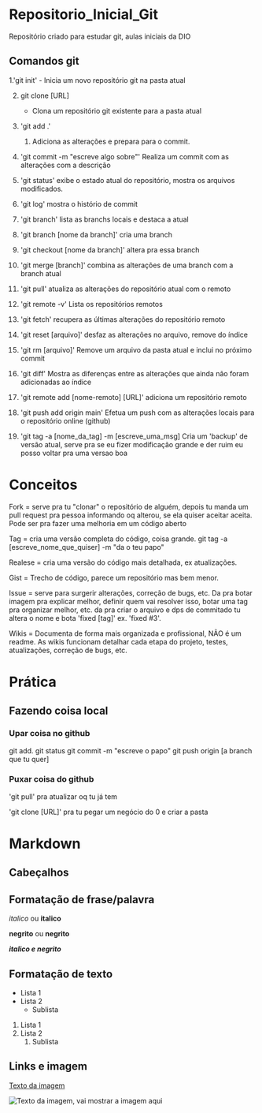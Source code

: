# Repositorio_Inicial_Git
Repositório criado para estudar git, aulas iniciais da DIO

## Comandos git

1.'git init' 
    - Inicia um novo repositório git na pasta atual

2. git clone [URL]
    - Clona um repositório git existente para a pasta atual

3. 'git add .' 
    1. Adiciona as alterações e prepara para o commit.

4. 'git commit -m "escreve algo sobre"'
    Realiza um commit com as alterações com a descrição

5. 'git status'
    exibe o estado atual do repositório, mostra os arquivos modificados.

6. 'git log'
    mostra o histório de commit

7. 'git branch'
    lista as branchs locais e destaca a atual

8. 'git branch [nome da branch]'
    cria uma branch

9. 'git checkout [nome da branch]'
    altera pra essa branch

10. 'git merge [branch]'
    combina as alterações de uma branch com a branch atual

11. 'git pull'
    atualiza as alterações do repositório atual com o remoto

12. 'git remote -v'
    Lista os repositórios remotos

13. 'git fetch'
    recupera as últimas alterações do repositório remoto

14. 'git reset [arquivo]'
    desfaz as alterações no arquivo, remove do índice

15. 'git rm [arquivo]'
    Remove um arquivo da pasta atual e inclui no próximo commit

16. 'git diff'
    Mostra as diferenças entre as alterações que ainda não foram adicionadas ao índice

17. 'git remote add [nome-remoto] [URL]'
    adiciona um repositório remoto 

18. 'git push add origin main'
    Efetua um push com as alterações locais para o repositório online (github)

19. 'git tag -a [nome_da_tag] -m [escreve_uma_msg]
    Cria um 'backup' de versão atual, serve pra se eu fizer modificação grande e der ruim eu posso voltar pra uma versao boa

# Conceitos

Fork = serve pra tu "clonar" o repositório de alguém, depois tu manda um pull request pra pessoa informando oq alterou, se ela quiser aceitar aceita.
Pode ser pra fazer uma melhoria em um código aberto

Tag = cria uma versão completa do código, coisa grande.
git tag -a [escreve_nome_que_quiser] -m "da o teu papo"

Realese = cria uma versão do código mais detalhada, ex atualizações.

Gist = Trecho de código, parece um repositório mas bem menor.

Issue = serve para surgerir alterações, correção de bugs, etc. 
Da pra botar imagem pra explicar melhor, definir quem vai resolver isso, botar uma tag pra organizar melhor, etc.
da pra criar o arquivo e dps de commitado tu altera o nome e bota 'fixed [tag]' ex.  'fixed #3'.

Wikis = Documenta de forma mais organizada e profissional, NÃO é um readme.
As wikis funcionam detalhar cada etapa do projeto, testes, atualizações, correção de bugs, etc.

# Prática

## Fazendo coisa local 

### Upar coisa no github
git add. 
git status
git commit -m "escreve o papo"
git push origin [a branch que tu quer]

### Puxar coisa do github
'git pull' pra atualizar oq tu já tem

'git clone [URL]' pra tu pegar um negócio do 0 e criar a pasta

# Markdown

## Cabeçalhos

<!--
# Título
## Subtítulo
### descrição
#### descriçã 2
##### descriçã 3
###### descriçã 4
-->

## Formatação de frase/palavra

*italico* ou __italico__

**negrito** ou __negrito__

___italico e negrito___ 

## Formatação de texto

- Lista 1
- Lista 2
    - Sublista

1. Lista 1
2. Lista 2
    1. Sublista

## Links e imagem

[Texto da imagem](URL)

![Texto da imagem, vai mostrar a imagem aqui](URL)